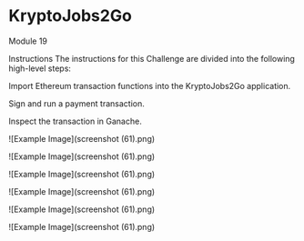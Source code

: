 # KryptoJobs2Go
Module 19 

Instructions
The instructions for this Challenge are divided into the following high-level steps:

Import Ethereum transaction functions into the KryptoJobs2Go application.

Sign and run a payment transaction.

Inspect the transaction in Ganache.


![Example Image](screenshot (61).png)

![Example Image](screenshot (61).png)

![Example Image](screenshot (61).png)

![Example Image](screenshot (61).png)

![Example Image](screenshot (61).png)

![Example Image](screenshot (61).png)

